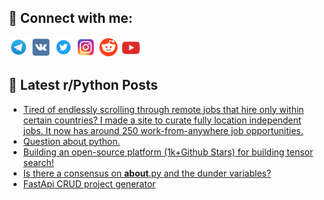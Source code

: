 ## 🔎 Connect with me:
[<img src="https://github.com/bullbesh/bullbesh/blob/main/images/Telegram.png" width="32" height="32" />](https://t.me/bullbesh)
[<img src="https://github.com/bullbesh/bullbesh/blob/main/images/VK.png" width="32" height="32" />](https://vk.com/bullbesh)
[<img src="https://github.com/bullbesh/bullbesh/blob/main/images/Twitter.png" width="32" height="32" />](https://twitter.com/bullbesh1)
[<img src="https://github.com/bullbesh/bullbesh/blob/main/images/Instagram.png" width="32" height="32" />](https://www.instagram.com/bullbesh)
[<img src="https://github.com/bullbesh/bullbesh/blob/main/images/Reddit.png" width="32" height="32" />](https://www.reddit.com/user/bullbesh)
[<img src="https://github.com/bullbesh/bullbesh/blob/main/images/YouTube.png" width="32" height="32" />](https://www.youtube.com/channel/UCtfjRs6uzgq5mfm8S06WTcg)

## 📕 Latest r/Python Posts
<!-- BLOG-POST-LIST:START -->
- [Tired of endlessly scrolling through remote jobs that hire only within certain countries? I made a site to curate fully location independent jobs. It now has around 250 work-from-anywhere job opportunities.](https://www.reddit.com/r/Python/comments/yohul1/tired_of_endlessly_scrolling_through_remote_jobs/)
- [Question about python.](https://www.reddit.com/r/Python/comments/yohq68/question_about_python/)
- [Building an open-source platform &lpar;1k+Github Stars&rpar; for building tensor search!](https://www.reddit.com/r/Python/comments/yoh8lk/building_an_opensource_platform_1kgithub_stars/)
- [Is there a consensus on __about__.py and the dunder variables?](https://www.reddit.com/r/Python/comments/yoexts/is_there_a_consensus_on_about_py_and_the_dunder/)
- [FastApi CRUD project generator](https://www.reddit.com/r/Python/comments/yobokq/fastapi_crud_project_generator/)
<!-- BLOG-POST-LIST:END -->
